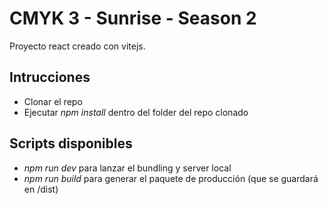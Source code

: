 # CMYK 3 - Sunrise - Season 2

Proyecto react creado con vitejs.

## Intrucciones

- Clonar el repo
- Ejecutar *npm install* dentro del folder del repo clonado

## Scripts disponibles
- *npm run dev* para lanzar el bundling y server local
- *npm run build* para generar el paquete de producción (que se guardará en /dist)

